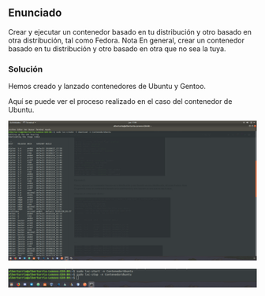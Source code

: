 ## Enunciado

Crear y ejecutar un contenedor basado en tu distribución y otro basado en otra distribución, tal como Fedora. Nota En general, crear un contenedor basado en tu distribución y otro basado en otra que no sea la tuya.

### Solución

Hemos creado y lanzado contenedores de Ubuntu y Gentoo.

Aquí se puede ver el proceso realizado en el caso del contenedor de Ubuntu.

![Ejercicio2_1](./../../docs/assets/img/4ejercicio2.png)

![Ejercicio2_2](./../../docs/assets/img/4ejercicio2_2.png)
